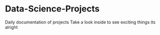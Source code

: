 # Data-Science-Projects
Daily documentation of projects
Take a look inside to see exciting things
its alright

